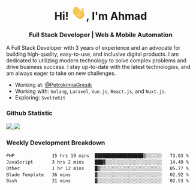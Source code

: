 <h1 align="center">Hi! <img src="https://raw.githubusercontent.com/ABSphreak/ABSphreak/master/gifs/Hi.gif" width="40px" />, I'm Ahmad</h1>


<h3 align="center">Full Stack Developer | Web & Mobile Automation </h3>

A Full Stack Developer with 3 years of experience and an advocate for building high-quality, easy-to-use, and inclusive digital products. I am dedicated to utilizing modern technology to solve complex problems and drive business success. I stay up-to-date with the latest technologies, and am always eager to take on new challenges.


- Working at: [@PetrokimiaGresik](https://petrokimia-gresik.com)
- Working with: `Golang`, `Laravel`, `Vue.js`, `React.js`, and `Nuxt.js`.
- Exploring: `SvelteKit`

  
### Github Statistic
<p align="left">
<a href="https://github.com/ahmadlaiq97">
  <img height="180em" src="https://github-readme-stats-eight-theta.vercel.app/api?username=ahmadlaiq&show_icons=true&theme=algolia&include_all_commits=true&count_private=true"/>
  <img height="180em" src="https://github-readme-stats-eight-theta.vercel.app/api/top-langs/?username=ahmadlaiq&layout=compact&langs_count=8&theme=algolia"/>
</a>
</p>


### Weekly Development Breakdown
<!--START_SECTION:waka-->

```txt
PHP              15 hrs 19 mins  ██████████████████▒░░░░░░   73.03 %
JavaScript       3 hrs 2 mins    ███▓░░░░░░░░░░░░░░░░░░░░░   14.49 %
Other            1 hr 12 mins    █▒░░░░░░░░░░░░░░░░░░░░░░░   05.77 %
Blade Template   36 mins         ▓░░░░░░░░░░░░░░░░░░░░░░░░   02.92 %
Bash             31 mins         ▓░░░░░░░░░░░░░░░░░░░░░░░░   02.53 %
```

<!--END_SECTION:waka-->
